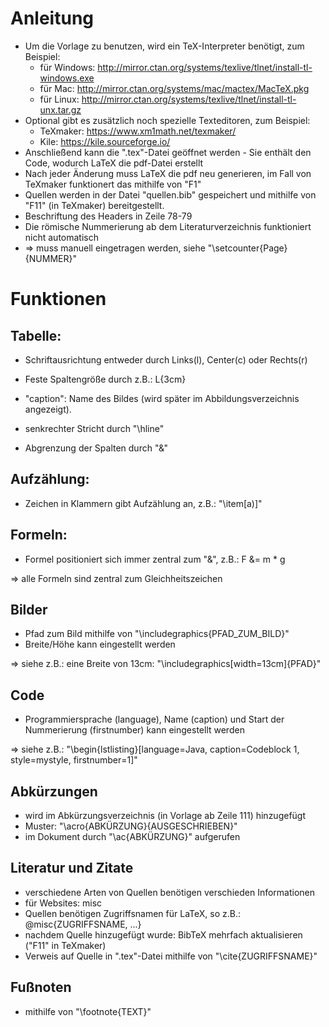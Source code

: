 # Anleitung

- Um die Vorlage zu benutzen, wird ein TeX-Interpreter benötigt, zum Beispiel:
  - für Windows:  http://mirror.ctan.org/systems/texlive/tlnet/install-tl-windows.exe
  - für Mac:      http://mirror.ctan.org/systems/mac/mactex/MacTeX.pkg
  - für Linux:    http://mirror.ctan.org/systems/texlive/tlnet/install-tl-unx.tar.gz
- Optional gibt es zusätzlich noch spezielle Texteditoren, zum Beispiel:
  - TeXmaker:     https://www.xm1math.net/texmaker/
  - Kile:         https://kile.sourceforge.io/
- Anschließend kann die ".tex"-Datei geöffnet werden - Sie enthält den Code, wodurch LaTeX die pdf-Datei erstellt
- Nach jeder Änderung muss LaTeX die pdf neu generieren, im Fall von TeXmaker funktionert das mithilfe von "F1"
- Quellen werden in der Datei "quellen.bib" gespeichert und mithilfe von "F11" (in TeXmaker) bereitgestellt.
- Beschriftung des Headers in Zeile 78-79
- Die römische Nummerierung ab dem Literaturverzeichnis funktioniert nicht automatisch
- => muss manuell eingetragen werden, siehe "\setcounter{Page}{NUMMER}"

# Funktionen

## Tabelle:

- Schriftausrichtung entweder durch Links(l), Center(c) oder Rechts(r)

- Feste Spaltengröße durch z.B.: L{3cm}

- "caption": Name des Bildes (wird später im Abbildungsverzeichnis angezeigt).

- senkrechter Stricht durch "\hline"

- Abgrenzung der Spalten durch "&"

## Aufzählung:

- Zeichen in Klammern gibt Aufzählung an, z.B.: "\item[a)]"

## Formeln:

- Formel positioniert sich immer zentral zum "&", z.B.: F &= m * g

=> alle Formeln sind zentral zum Gleichheitszeichen

## Bilder

- Pfad zum Bild mithilfe von "\includegraphics{PFAD_ZUM_BILD}"
- Breite/Höhe kann eingestellt werden

=> siehe z.B.: eine Breite von 13cm: "\includegraphics[width=13cm]{PFAD}"
  
## Code

- Programmiersprache (language), Name (caption) und Start der Nummerierung (firstnumber) kann eingestellt werden

=> siehe z.B.: "\begin{lstlisting}[language=Java, caption=Codeblock 1, style=mystyle, firstnumber=1]"

## Abkürzungen

- wird im Abkürzungsverzeichnis (in Vorlage ab Zeile 111) hinzugefügt 
- Muster: "\acro{ABKÜRZUNG}{AUSGESCHRIEBEN}"
- im Dokument durch "\ac{ABKÜRZUNG}" aufgerufen

## Literatur und Zitate

- verschiedene Arten von Quellen benötigen verschieden Informationen
- für Websites: misc
- Quellen benötigen Zugriffsnamen für LaTeX, so z.B.: @misc{ZUGRIFFSNAME, ...}
- nachdem Quelle hinzugefügt wurde: BibTeX mehrfach aktualisieren ("F11" in TeXmaker)
- Verweis auf Quelle in ".tex"-Datei mithilfe von "\cite{ZUGRIFFSNAME}"

## Fußnoten

- mithilfe von "\footnote{TEXT}"
